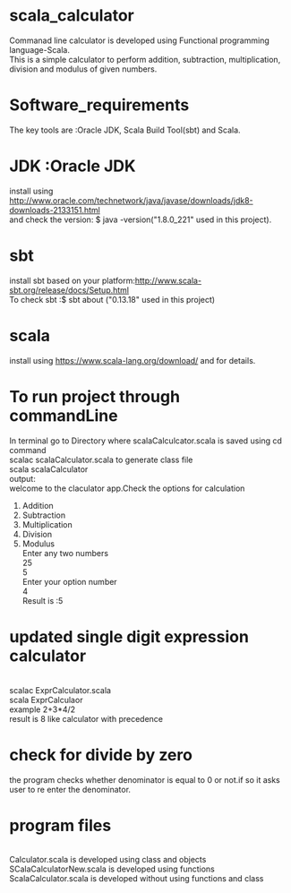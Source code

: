 # scala_calculator
Commanad line calculator is developed using Functional programming language-Scala.<br/>
This is a simple calculator to perform addition, subtraction, multiplication, division and modulus of given numbers.

# Software_requirements
The key tools are :Oracle JDK, Scala Build Tool(sbt) and Scala.
# JDK :Oracle JDK 
install using http://www.oracle.com/technetwork/java/javase/downloads/jdk8-downloads-2133151.html<br/>
and check the version: $ java -version("1.8.0_221" used in this project).
# sbt 
install sbt based on your platform:http://www.scala-sbt.org/release/docs/Setup.html
<br/>To check sbt :$ sbt about ("0.13.18" used in this project)
# scala 
install using https://www.scala-lang.org/download/ and for details.
# To run project through commandLine
 In terminal go to Directory where scalaCalculcator.scala is saved using cd command <br/>
 scalac scalaCalculator.scala to generate class file<br/>
 scala scalaCalculator <br/>
 output:<br/>
welcome to the claculator app.Check the options for calculation <br/>
1. Addition <br/>
2. Subtraction <br/>
3. Multiplication <br/>
4. Division<br/>
5. Modulus <br/>
   Enter any two numbers<br/>
   25<br/> 
   5 <br/>
   Enter your option number<br/>
   4<br/>
   Result is :5<br/>
# updated single digit expression calculator
<br/>scalac ExprCalculator.scala 
<br/> scala ExprCalculaor
<br/>example 2+3*4/2
<br/>result is 8 like calculator with precedence 
# check for divide by zero
  the program checks whether denominator is equal to 0 or not.if so it asks user to re enter the denominator.
# program files
   <br/> Calculator.scala is developed using class and objects
   <br/> SCalaCalculatorNew.scala is developed using functions
   <br/> ScalaCalculator.scala is developed without using functions and class




